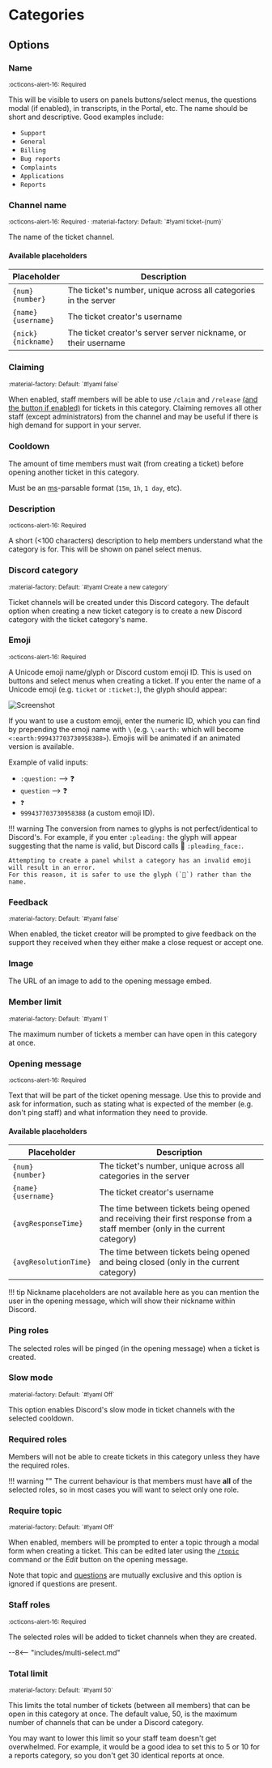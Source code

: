 # Categories

## Options

### Name

<small>
:octicons-alert-16: Required
</small>

This will be visible to users on panels buttons/select menus, the questions modal (if enabled), in transcripts, in the Portal, etc.
The name should be short and descriptive. Good examples include:

- `Support`
- `General`
- `Billing`
- `Bug reports`
- `Complaints`
- `Applications`
- `Reports`

### Channel name

<small>
:octicons-alert-16: Required ·
:material-factory: Default: `#!yaml ticket-{num}`
</small>

The name of the ticket channel.

#### Available placeholders

| Placeholder              | Description                                                     |
| ------------------------ | --------------------------------------------------------------- |
| `{num}`<br>`{number}`    | The ticket's number, unique across all categories in the server |
| `{name}`<br>`{username}` | The ticket creator's username                                   |
| `{nick}`<br>`{nickname}` | The ticket creator's server server nickname, or their username  |

### Claiming

<small>
:material-factory: Default: `#!yaml false`
</small>

When enabled, staff members will be able to use `/claim` and `/release` [(and the button if enabled)](../general.md#claim) for tickets in this category.
Claiming removes all other staff (except administrators) from the channel and may be useful if there is high demand for support in your server.

### Cooldown

The amount of time members must wait (from creating a ticket) before opening another ticket in this category.

Must be an [ms](https://github.com/vercel/ms#readme)-parsable format (`15m`, `1h`, `1 day`, etc).

### Description

<small>
:octicons-alert-16: Required
</small>

A short (<100 characters) description to help members understand what the category is for.
This will be shown on panel select menus.

### Discord category

<small>
:material-factory: Default: `#!yaml Create a new category`
</small>

Ticket channels will be created under this Discord category.
The default option when creating a new ticket category is to create a new Discord category with the ticket category's name.

### Emoji

<small>
:octicons-alert-16: Required
</small>

A Unicode emoji name/glyph or Discord custom emoji ID. This is used on buttons and select menus when creating a ticket.
If you enter the name of a Unicode emoji (e.g. `ticket` or `:ticket:`), the glyph should appear:

![Screenshot](/img/category-emoji.png)

If you want to use a custom emoji, enter the numeric ID, which you can find by prepending the emoji name with `\`
(e.g. `\:earth:` which will become `<:earth:999437703730958388>`).
Emojis will be animated if an animated version is available.

Example of valid inputs:

- `:question:` --> :question:
- `question` --> :question:
- `❓`
- `999437703730958388` (a custom emoji ID).


!!! warning
    The conversion from names to glyphs is not perfect/identical to Discord's.
    For example, if you enter `:pleading:` the glyph will appear suggesting that the name is valid,
    but Discord calls :pleading_face:  `:pleading_face:`.

    Attempting to create a panel whilst a category has an invalid emoji will result in an error.
    For this reason, it is safer to use the glyph (`🥺`) rather than the name.

### Feedback

<small>
:material-factory: Default: `#!yaml false`
</small>

When enabled, the ticket creator will be prompted to give feedback on the support they received when they either make a close request or accept one.

### Image

The URL of an image to add to the opening message embed.

### Member limit

<small>
:material-factory: Default: `#!yaml 1`
</small>

The maximum number of tickets a member can have open in this category at once.

### Opening message

<small>
:octicons-alert-16: Required
</small>

Text that will be part of the ticket opening message.
Use this to provide and ask for information, such as stating what is expected of the member (e.g. don't ping staff) and what information they need to provide.

#### Available placeholders

| Placeholder              | Description                                                                                                                 |
| ------------------------ | --------------------------------------------------------------------------------------------------------------------------- |
| `{num}`<br>`{number}`    | The ticket's number, unique across all categories in the server                                                             |
| `{name}`<br>`{username}` | The ticket creator's username                                                                                               |
| `{avgResponseTime}`      | The time between tickets being opened and receiving their first response from a staff member (only in the current category) |
| `{avgResolutionTime}`    | The time between tickets being opened and being closed (only in the current category)                                       |

!!! tip
    Nickname placeholders are not available here as you can mention the user in the opening message, which will show their nickname within Discord.

### Ping roles

The selected roles will be pinged (in the opening message) when a ticket is created.

### Slow mode

<small>
:material-factory: Default: `#!yaml Off`
</small>

This option enables Discord's slow mode in ticket channels with the selected cooldown.

### Required roles

Members will not be able to create tickets in this category unless they have the required roles.

!!! warning ""
    The current behaviour is that members must have **all** of the selected roles,
    so in most cases you will want to select only one role.

### Require topic

<small>
:material-factory: Default: `#!yaml Off`
</small>

When enabled, members will be prompted to enter a topic through a modal form when creating a ticket.
This can be edited later using the [`/topic`](../../commands.md#topic) command or the *Edit* button on the opening message.

Note that topic and [questions](./questions.md) are mutually exclusive and this option is ignored if questions are present.

### Staff roles

<small>
:octicons-alert-16: Required
</small>

The selected roles will be added to ticket channels when they are created.

--8<-- "includes/multi-select.md"

### Total limit

<small>
:material-factory: Default: `#!yaml 50`
</small>

This limits the total number of tickets (between all members) that can be open in this category at once.
The default value, 50, is the maximum number of channels that can be under a Discord category.

You may want to lower this limit so your staff team doesn't get overwhelmed.
For example, it would be a good idea to set this to 5 or 10 for a reports category, so you don't get 30 identical reports at once.
